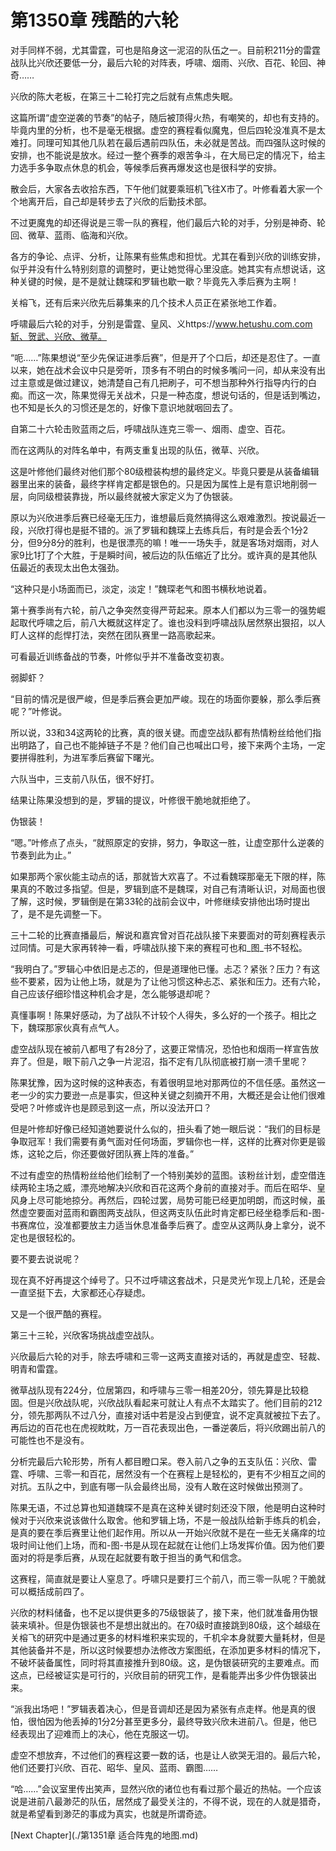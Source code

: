 # 第1350章 残酷的六轮

对手同样不弱，尤其雷霆，可也是陷身这一泥沼的队伍之一。目前积211分的雷霆战队比兴欣还要低一分，最后六轮的对阵表，呼啸、烟雨、兴欣、百花、轮回、神奇……

兴欣的陈大老板，在第三十二轮打完之后就有点焦虑失眠。

这篇所谓“虚空逆袭的节奏”的帖子，随后被顶得火热，有嘲笑的，却也有支持的。毕竟内里的分析，也不是毫无根据。虚空的赛程看似魔鬼，但后四轮没准真不是太难打。同理可知其他几队若在最后遇前四队伍，未必就是苦战。而四强队这时候的安排，也不能说是放水。经过一整个赛季的艰苦争斗，在大局已定的情况下，给主力选手多争取点休息的机会，等候季后赛再爆发这也是很科学的安排。

散会后，大家各去收拾东西，下午他们就要乘班机飞往X市了。叶修看着大家一个个地离开后，自己却是转步去了兴欣的后勤技术部。

不过更魔鬼的却还得说是三零一队的赛程，他们最后六轮的对手，分别是神奇、轮回、微草、蓝雨、临海和兴欣。

各方的争论、点评、分析，让陈果有些焦虑和担忧。尤其在看到兴欣的训练安排，似乎并没有什么特别刻意的调整时，更让她觉得心里没底。她其实有点想说话，这种关键的时候，是不是就让魏琛和罗辑也歇一歇？毕竟先入季后赛为主啊！

关榕飞，还有后来兴欣先后募集来的几个技术人员正在紧张地工作着。

呼啸最后六轮的对手，分别是雷霆、皇风、义https://www.hetushu.com.com斩、贺武、兴欣、微草。

“呃……”陈果想说“至少先保证进季后赛”，但是开了个口后，却还是忍住了。一直以来，她在战术会议中只是旁听，顶多有不明白的时候多嘴问一问，却从来没有出过主意或是做过建议，她清楚自己有几把刷子，可不想当那种外行指导内行的白痴。而这一次，陈果觉得无关战术，只是一种态度，想说句话的，但是话到嘴边，也不知是长久的习惯还是怎的，好像下意识地就咽回去了。

自第二十六轮击败蓝雨之后，呼啸战队连克三零一、烟雨、虚空、百花。

而在这两队的对阵名单中，有两支重复出现的队伍，微草、兴欣。

这是叶修他们最终对他们那个80级橙装构想的最终定义。毕竟只要是从装备编辑器里出来的装备，最终字样肯定都是银色的。只是因为属性上是有意识地削弱一层，向同级橙装靠拢，所以最终就被大家定义为了伪银装。

原以为兴欣进季后赛已经毫无压力，谁想最后竟然搞得这么艰难激烈。按说最近一段，兴欣打得也是挺不错的。派了罗辑和魏琛上去练兵后，有时是会丢个1分2分，但9分8分的胜利，也是很漂亮的嘛！唯一一场失手，就是客场对烟雨，对人家9比1打了个大胜，于是瞬时间，被后边的队伍缩近了比分。或许真的是其他队伍最近的表现太出色太强劲。

“这种只是小场面而已，淡定，淡定！”魏琛老气和图书横秋地说着。

第十赛季尚有六轮，前八之争突然变得严苛起来。原本人们都以为三零一的强势崛起取代呼啸之后，前八大概就这样定了。谁也没料到呼啸战队居然祭出狠招，以人盯人这样的彪悍打法，突然在团队赛里一路高歌起来。

可看最近训练备战的节奏，叶修似乎并不准备改变初衷。

弱脚虾？

“目前的情况是很严峻，但是季后赛会更加严峻。现在的场面你要躲，那么季后赛呢？”叶修说。

所以说，33和34这两轮的比赛，真的很关键。而虚空战队都有热情粉丝给他们指出明路了，自己也不能掉链子不是？他们自己也喊出口号，接下来两个主场，一定要拼得胜利，为进军季后赛留下曙光。

六队当中，三支前八队伍，很不好打。

结果让陈果没想到的是，罗辑的提议，叶修很干脆地就拒绝了。

伪银装！

“嗯。”叶修点了点头，“就照原定的安排，努力，争取这一胜，让虚空那什么逆袭的节奏到此为止。”

如果那两个家伙能主动点的话，那就皆大欢喜了。不过看魏琛那毫无下限的样，陈果真的不敢过多指望。但是，罗辑到底不是魏琛，对自己有清晰认识，对局面也很了解，这时候，罗辑倒是在第33轮的战前会议中，叶修继续安排他出场时提出了，是不是先调整一下。

三十二轮的比赛直播最后，解说和嘉宾曾对百花战队接下来要面对的苛刻赛程表示过同情。可是大家再转神一看，呼啸战队接下来的赛程可也和_图_书不轻松。

“我明白了。”罗辑心中依旧是忐忑的，但是道理他已懂。忐忑？紧张？压力？有这些不要紧，因为让他上场，就是为了让他习惯这种忐忑、紧张和压力。还有六轮，自己应该仔细珍惜这种机会才是，怎么能够退却呢？

真懂事啊！陈果好感动，为了战队不计较个人得失，多么好的一个孩子。相比之下，魏琛那家伙真有点气人。

虚空战队现在被前八都甩了有28分了，这要正常情况，恐怕也和烟雨一样宣告放弃了。但是，眼下前八之争一片泥沼，指不定有几队彻底被打崩一溃千里呢？

陈果犹豫，因为这时候的这种表态，有着很明显地对那两位的不信任感。虽然这一老一少的实力要逊一点是事实，但这种关键之刻摘开不用，大概还是会让他们很难受吧？叶修或许也是顾忌到这一点，所以没法开口？

但是叶修却好像已经知道她要说什么似的，扭头看了她一眼后说：“我们的目标是争取冠军！我们需要有勇气面对任何场面，罗辑你也一样，这样的比赛对你更是锻炼，这轮之后，你还要做好团队赛上阵的准备。”

不过有虚空的热情粉丝给他们绘制了一个特别美妙的蓝图。该粉丝计划，虚空借连续两轮主场之威，漂亮地解决兴欣和百花这两个身前的直接对手。而后在昭华、皇风身上尽可能地掠分。再然后，四轮过罢，局势可能已经更加明朗，而这时候，虽然虚空要面对蓝雨和霸图两支战队，但这两支队伍此时肯定都已经坐稳季后和-图-书赛席位，没准都要放主力适当休息准备季后赛了。虚空从这两队身上拿分，说不定也是很轻松的。

要不要去说说呢？

现在真不好再提这个绰号了。只不过呼啸这套战术，只是灵光乍现上几轮，还是会一直坚挺下去，大家都还心存疑虑。

又是一个很严酷的赛程。

第三十三轮，兴欣客场挑战虚空战队。

兴欣最后六轮的对手，除去呼啸和三零一这两支直接对话的，再就是虚空、轻裁、明青和雷霆。

微草战队现有224分，位居第四，和呼啸与三零一相差20分，领先算是比较稳固。但是兴欣战队呢，兴欣战队看起来可就让人有点不太踏实了。他们目前的212分，领先那两队不过八分，直接对话中若是没占到便宜，说不定真就被拉下去了。再后边的百花也在虎视眈眈，万一百花表现出色，一番逆袭后，将兴欣踢出前八的可能性也不是没有。

分析完最后六轮形势，所有人都目瞪口呆。卷入前八之争的五支队伍：兴欣、雷霆、呼啸、三零一和百花，居然没有一个在赛程上是轻松的，更有不少相互之间的对抗。五队之中，到底有哪一队会最终出局，没有人敢在这时候做出预测了。

陈果无语，不过总算也知道魏琛不是真在这种关键时刻还没下限，他是明白这种时候对于兴欣来说该做什么取舍。他和罗辑上场，不是一般战队给新手练兵的机会，是真的要在季后赛里让他们起作用。所以从一开始兴欣就不是在一些无关痛痒的垃圾时间让他们上场，而和-图-书是从现在起就在让他们上场发挥价值。因为他们要面对的将是季后赛，从现在起就要有敢于担当的勇气和信念。

这赛程，简直就是要让人窒息了。呼啸只是要打三个前八，而三零一队呢？干脆就可以概括成前四了。

兴欣的材料储备，也不足以提供更多的75级银装了，接下来，他们就准备用伪银装来填补。但是伪银装也不是想出就出的。在70级时直接跳到80级，这个越级在关榕飞的研究中是通过更多的材料堆积来实现的，千机伞本身就要大量耗材，但是其他装备并不是，所以这时候要想办法修改方案图纸，在添加更多材料的情况下，不破坏装备属性，同时将其直接推升到80级。这，是伪银装研究的主要难点。而这点，已经被证实是可行的，兴欣目前的研究工作，是看能弄出多少件伪银装出来。

“派我出场吧！”罗辑表着决心，但是音调却还是因为紧张有点走样。他是真的很怕，很怕因为他丢掉的1分2分甚至更多分，最终导致兴欣未进前八。但是，他已经表现出了迎难而上的决心，他在克服这一切。

虚空不想放弃，不过他们的赛程这要一数的话，也是让人欲哭无泪的。最后六轮，他们还要打兴欣、百花、昭华、皇风、蓝雨、霸图……

“哈……”会议室里传出笑声，显然兴欣的诸位也有看过那个最近的热帖。一个应该说是进前八最渺茫的队伍，居然成了最受关注的，不得不说，现在的人就是猎奇，就是希望看到渺茫的事成为真实，也就是所谓奇迹。



[Next Chapter](./第1351章 适合阵鬼的地图.md)